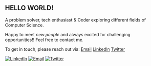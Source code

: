 ## **HELLO WORLD!**
A problem solver, tech enthusiast & Coder exploring different fields of Computer Science.


Happy to meet _new people_ and always excited for challenging opportunities!!
Feel free to contact me. 

To get in touch, please reach out via: [Email](divyanshijain174@gmail.com) [LinkedIn](https://www.linkedin.com/in/divyanshijain/) [Twitter](https://twitter.com/DivyanshiJain_) 

[![LinkedIn](https://user-images.githubusercontent.com/54709490/139678044-c1462905-f11b-4e0e-a3a0-2d277bcfc0b5.jpg)](https://www.linkedin.com/in/divyanshijain/)
[![Email](https://user-images.githubusercontent.com/54709490/139678128-f84147f7-de26-4992-808c-2f49b1c027aa.png)](divyanshijain174@gmail.com)
[![Twitter](https://user-images.githubusercontent.com/54709490/139678195-67971669-4290-44c5-99df-7d60626c600a.png)](https://twitter.com/DivyanshiJain_)
